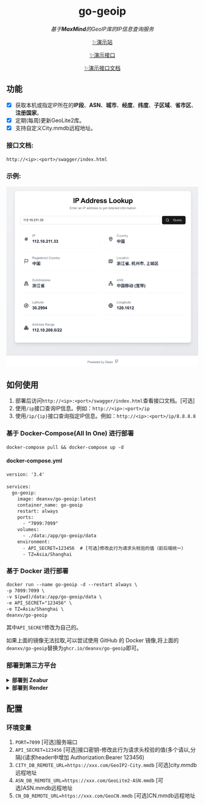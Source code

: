 <div align="center">

# go-geoip

_基于**MaxMind**的GeoIP库的IP信息查询服务_

[✨演示站](https://iplookup.pro)

[✨演示接口](https://api8.iplookup.pro/ip)

[✨演示接口文档](https://api8.iplookup.pro/swagger/index.html)
</div>


## 功能

- [x] 获取本机或指定IP所在的**IP段**、**ASN**、**城市**、**经度**、**纬度**、**子区域**、**省市区**、**注册国家**。
- [x] 定期(每周)更新GeoLite2库。
- [x] 支持自定义City.mmdb远程地址。

### 接口文档:

`http://<ip>:<port>/swagger/index.html`

### 示例:

<span><img src="docs/img.png" width="800"/></span>

## 如何使用

1. 部署后访问`http://<ip>:<port>/swagger/index.html`查看接口文档。[可选]
2. 使用`/ip`接口查询IP信息。例如：`http://<ip>:<port>/ip`
3. 使用`/ip/{ip}`接口查询指定IP信息。例如：`http://<ip>:<port>/ip/8.8.8.8`

### 基于 Docker-Compose(All In One) 进行部署

```shell
docker-compose pull && docker-compose up -d
```

#### docker-compose.yml

```docker
version: '3.4'

services:
  go-geoip:
    image: deanxv/go-geoip:latest
    container_name: go-geoip
    restart: always
    ports:
      - "7099:7099"
    volumes:
      - ./data:/app/go-geoip/data
    environment:
      - API_SECRET=123456  # [可选]修改此行为请求头校验的值（前后端统一）
      - TZ=Asia/Shanghai
```

### 基于 Docker 进行部署

```docker
docker run --name go-geoip -d --restart always \
-p 7099:7099 \
-v $(pwd)/data:/app/go-geoip/data \
-e API_SECRET="123456" \
-e TZ=Asia/Shanghai \
deanxv/go-geoip
```

其中`API_SECRET`修改为自己的。

如果上面的镜像无法拉取,可以尝试使用 GitHub 的 Docker 镜像,将上面的`deanxv/go-geoip`替换为`ghcr.io/deanxv/go-geoip`即可。

### 部署到第三方平台

<details>
<summary><strong>部署到 Zeabur</strong></summary>
<div>

> Zeabur 的服务器在国外,自动解决了网络的问题,~~同时免费的额度也足够个人使用~~

点击一键部署:

[![Deploy on Zeabur](https://zeabur.com/button.svg)](https://zeabur.com/templates/3KXDY6?referralCode=deanxv)

**一键部署后 `API_SECRET`变量也需要替换！**

或手动部署:

1. 首先 **fork** 一份代码。
2. 进入 [Zeabur](https://zeabur.com?referralCode=deanxv),使用github登录,进入控制台。
3. 在 Service -> Add Service,选择 Git（第一次使用需要先授权）,选择你 fork 的仓库。
4. Deploy 会自动开始,先取消。
5. 添加环境变量

   `PORT=7099` [可选]服务端口
   `API_SECRET=123456` [可选]接口密钥-修改此行为请求头校验的值(多个请以,分隔)
   `TZ=Asia/Shanghai`

保存。

6. 选择 Redeploy。

</div>


</details>

<details>
<summary><strong>部署到 Render</strong></summary>
<div>

> Render 提供免费额度,绑卡后可以进一步提升额度

Render 可以直接部署 docker 镜像,不需要 fork 仓库：[Render](https://dashboard.render.com)

</div>
</details>

## 配置

### 环境变量

1. `PORT=7099`  [可选]服务端口
1. `API_SECRET=123456`  [可选]接口密钥-修改此行为请求头校验的值(多个请以,分隔)(请求header中增加 Authorization:Bearer 123456)
2. `CITY_DB_REMOTE_URL=https://xxx.com/GeoIP2-City.mmdb`  [可选]city.mmdb远程地址
3. `ASN_DB_REMOTE_URL=https://xxx.com/GeoLite2-ASN.mmdb`  [可选]ASN.mmdb远程地址
4. `CN_DB_REMOTE_URL=https://xxx.com/GeoCN.mmdb`  [可选]CN.mmdb远程地址